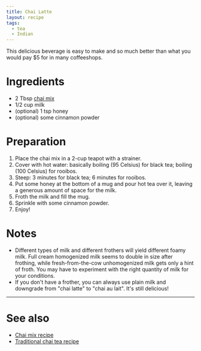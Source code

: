 ```yaml
---
title: Chai Latte
layout: recipe
tags:
  - tea
  - Indian
---
```


This delicious beverage is easy to make and so much better than what you would pay $5 for in many coffeeshops.

<p></p>

# Ingredients

* 2 Tbsp [chai mix][chai_mix]
* 1/2 cup milk
* (optional) 1 tsp honey
* (optional) some cinnamon powder

<p></p>

# Preparation

1. Place the chai mix in a 2-cup teapot with a strainer.
1. Cover with hot water: basically boiling (95 Celsius) for black tea; boiling (100 Celsius) for rooibos.
1. Steep: 3 minutes for black tea; 6 minutes for rooibos.
1. Put some honey at the bottom of a mug and pour hot tea over it, leaving a generous amount of space for the milk.
1. Froth the milk and fill the mug.
1. Sprinkle with some cinnamon powder.
1. Enjoy!

<p></p>

# Notes

* Different types of milk and different frothers will yield different foamy milk.  Full cream homogenized milk seems to double in size after frothing, while fresh-from-the-cow unhomogenized milk gets only a hint of froth.  You may have to experiment with the right quantity of milk for your conditions.
* If you don't have a frother, you can always use plain milk and downgrade from "chai latte" to "chai au lait".  It's still delicious!


<p></p>

----

# See also

* [Chai mix recipe][chai_mix]
* [Traditional chai tea recipe][chai_tea]

[chai_mix]: ../chai_mix
[chai_tea]: ../chai_tea

